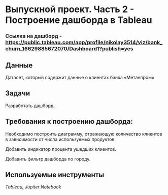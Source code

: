 # Выпускной проект. Часть 2 - Построение дашборда в **Tableau**

### Ссылка на дашборд -  https://public.tableau.com/app/profile/nikolay3514/viz/bank_churn_16629885672070/Dashboard1?publish=yes


## Данные

Датасет, который содержит данные о клиентах банка «Метанпром»

## Задачи

Разработать дашборд.

## Требования к построению дашборда:

Необходимо построить диаграмму, отражающую количество клиентов в зависимости от числа используемых продуктов.

Добавить индикатор процента ушедших клиентов.

Добавить фильтр дашборда по городу.

## Используемые инструменты
*Tableau, Jupiter Notebook*

